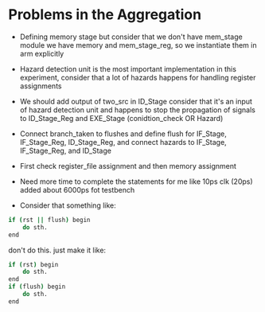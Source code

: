 # Problems in the Aggregation

- Defining memory stage but consider that we don't have mem_stage module we have memory and mem_stage_reg, so we instantiate them in arm explicitly

- Hazard detection unit is the most important implementation in this experiment, consider that a lot of hazards happens for handling register assignments

- We should add output of two_src in ID_Stage consider that it's an input of hazard detection unit and happens to stop the propagation of signals to ID_Stage_Reg and EXE_Stage (conidtion_check OR Hazard)

- Connect branch_taken to flushes and define flush for IF_Stage, IF_Stage_Reg, ID_Stage_Reg, and connect hazards to IF_Stage, IF_Stage_Reg, and ID_Stage

- First check register_file assignment and then memory assignment

- Need more time to complete the statements for me like 10ps clk (20ps) added about 6000ps fot testbench

- Consider that something like:
```bash
if (rst || flush) begin
    do sth.
end
```
don't do this. just make it like:
```bash
if (rst) begin
    do sth.
end
if (flush) begin
    do sth.
end
```